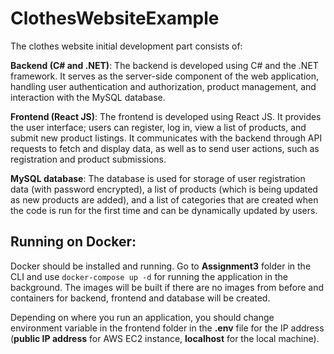 # ClothesWebsiteExample

The clothes website initial development part consists of:

**Backend (C\# and .NET)**:
The backend is developed using C\# and the .NET framework. It serves as the server-side component of the web application, handling user authentication and authorization, product management, and interaction with the MySQL database.

**Frontend (React JS)**:
The frontend is developed using React JS. It provides the user interface; users can register, log in, view a list of products, and submit new product listings. It communicates with the backend through API requests to fetch and display data, as well as to send user actions, such as registration and product submissions.

**MySQL database**:
The database is used for storage of user registration data (with password encrypted), a list of products (which is being updated as new products are added), and a list of categories that are created when the code is run for the first time and can be dynamically updated by users.

## Running on Docker:
Docker should be installed and running. 
Go to **Assignment3** folder in the CLI and use `docker-compose up -d` for running the application in the background. The images will be built if there are no images from before and containers for backend, frontend and database will be created. 

Depending on where you run an application, you should change environment variable in the frontend folder in the **.env** file for the IP address (**public IP address** for AWS EC2 instance, **localhost** for the local machine).

